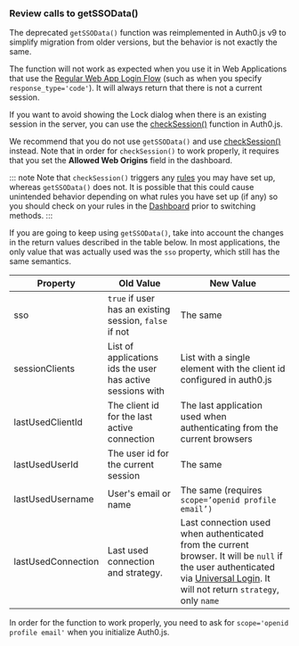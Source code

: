 ### Review calls to getSSOData()

The deprecated `getSSOData()` function was reimplemented in Auth0.js v9 to simplify migration from older versions, but the behavior is not exactly the same. 

The function will not work as expected when you use it in Web Applications that use the [Regular Web App Login Flow](/flows/concepts/regular-web-app-login-flow) (such as when you specify `response_type='code'`). It will always return that there is not a current session.

If you want to avoid showing the Lock dialog when there is an existing session in the server, you can use the [checkSession()](/libraries/auth0js#using-checksession-to-acquire-new-tokens) function in Auth0.js.

We recommend that you do not use `getSSOData()` and use [checkSession()](/libraries/auth0js#using-checksession-to-acquire-new-tokens) instead. Note that in order for `checkSession()` to work properly, it requires that you set the **Allowed Web Origins** field in the dashboard.

::: note
Note that `checkSession()` triggers any [rules](/rules) you may have set up, whereas `getSSOData()` does not. It is possible that this could cause unintended behavior depending on what rules you have set up (if any) so you should check on your rules in the [Dashboard](${manage_url}/#/rules) prior to switching methods.
:::

If you are going to keep using `getSSOData()`, take into account the changes in the return values described in the table below. In most applications, the only value that was actually used was the `sso` property, which still has the same semantics. 

| **Property** | **Old Value** | **New Value** |
| --- | --- | --- |
| sso | `true` if user has an existing session, `false` if not | The same |
| sessionClients | List of applications ids the user has active sessions with | List with a single element with the client id configured in auth0.js |
| lastUsedClientId | The client id for the last active connection | The last application used when authenticating from the current browsers |
| lastUsedUserId | The user id for the current session | The same  |
| lastUsedUsername | User's email or name | The same (requires `scope=’openid profile email’)` |
| lastUsedConnection | Last used connection and strategy. | Last connection used when authenticated from the current browser. It will be `null` if the user authenticated via [Universal Login](/hosted-pages/login). It will not return `strategy`, only `name` |

In order for the function to work properly, you need to ask for `scope='openid profile email'` when you initialize Auth0.js.
